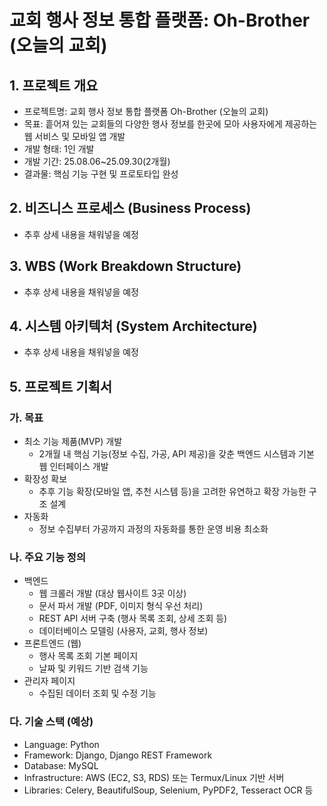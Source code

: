 # 교회 행사 정보 통합 플랫폼: Oh-Brother (오늘의 교회)

## 1. 프로젝트 개요

- 프로젝트명: 교회 행사 정보 통합 플랫폼 Oh-Brother (오늘의 교회)
- 목표: 흩어져 있는 교회들의 다양한 행사 정보를 한곳에 모아 사용자에게 제공하는 웹 서비스 및 모바일 앱 개발
- 개발 형태: 1인 개발
- 개발 기간: 25.08.06~25.09.30(2개월)
- 결과물: 핵심 기능 구현 및 프로토타입 완성

## 2. 비즈니스 프로세스 (Business Process)

- 추후 상세 내용을 채워넣을 예정

## 3. WBS (Work Breakdown Structure)

- 추후 상세 내용을 채워넣을 예정

## 4. 시스템 아키텍처 (System Architecture)

- 추후 상세 내용을 채워넣을 예정

## 5. 프로젝트 기획서

### 가. 목표

- 최소 기능 제품(MVP) 개발
    - 2개월 내 핵심 기능(정보 수집, 가공, API 제공)을 갖춘 백엔드 시스템과 기본 웹 인터페이스 개발
- 확장성 확보
    - 추후 기능 확장(모바일 앱, 추천 시스템 등)을 고려한 유연하고 확장 가능한 구조 설계
- 자동화
    - 정보 수집부터 가공까지 과정의 자동화를 통한 운영 비용 최소화

### 나. 주요 기능 정의

- 백엔드
    - 웹 크롤러 개발 (대상 웹사이트 3곳 이상)
    - 문서 파서 개발 (PDF, 이미지 형식 우선 처리)
    - REST API 서버 구축 (행사 목록 조회, 상세 조회 등)
    - 데이터베이스 모델링 (사용자, 교회, 행사 정보)
- 프론트엔드 (웹)
    - 행사 목록 조회 기본 페이지
    - 날짜 및 키워드 기반 검색 기능
- 관리자 페이지
    - 수집된 데이터 조회 및 수정 기능

### 다. 기술 스택 (예상)

- Language: Python
- Framework: Django, Django REST Framework
- Database: MySQL
- Infrastructure: AWS (EC2, S3, RDS) 또는 Termux/Linux 기반 서버
- Libraries: Celery, BeautifulSoup, Selenium, PyPDF2, Tesseract OCR 등
